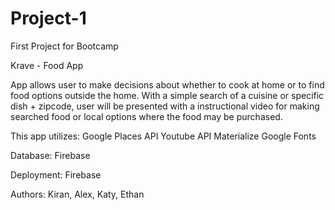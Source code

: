 # Project-1
First Project for Bootcamp

Krave - Food App

App allows user to make decisions about whether to cook at home or to find food options outside the home. With a simple search of a cuisine or specific dish + zipcode, user will be presented with a instructional video for making searched food or local options where the food may be purchased.

This app utilizes:
Google Places API
Youtube API
Materialize
Google Fonts

Database: Firebase

Deployment: Firebase

Authors: Kiran, Alex, Katy, Ethan 


